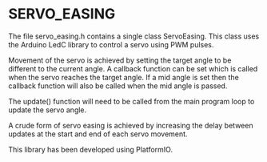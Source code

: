 # SERVO_EASING

The file servo_easing.h contains a single class ServoEasing. This class uses the Arduino LedC library to control a servo using PWM pulses.

Movement of the servo is achieved by setting the target angle to be different to the current angle. A callback function can be set which is called when the servo reaches the target angle. If a mid angle is set then the callback function will also be called when the mid angle is passed.

The update() function will need to be called from the main program loop to update the servo angle.

A crude form of servo easing is achieved by increasing the delay between updates at the start and end of each servo movement.

This library has been developed using PlatformIO.
